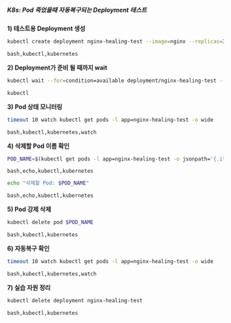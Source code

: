 ##### K8s: Pod 죽었을때 자동복구되는 Deployment 테스트 #####

**1) 테스트용 Deployment 생성**
```bash
kubectl create deployment nginx-healing-test --image=nginx --replicas=3
```
```tech
bash,kubectl,kubernetes
```

**2) Deployment가 준비 될 때까지 wait**
```bash
kubectl wait --for=condition=available deployment/nginx-healing-test --timeout=60s
```
```tech
kubectl
```

**3) Pod 상태 모니터링**
```bash
timeout 10 watch kubectl get pods -l app=nginx-healing-test -o wide
```
```tech
bash,kubectl,kubernetes,watch
```

**4) 삭제할 Pod 이름 확인**
```bash
POD_NAME=$(kubectl get pods -l app=nginx-healing-test -o jsonpath='{.items[0].metadata.name}')
```
```tech
bash,echo,kubectl,kubernetes
```

```bash
echo "삭제할 Pod: $POD_NAME"
```
```tech
bash,echo,kubectl,kubernetes
```

**5) Pod 강제 삭제**
```bash
kubectl delete pod $POD_NAME
```
```tech
bash,kubectl,kubernetes
```

**6) 자동복구 확인**
```bash
timeout 10 watch kubectl get pods -l app=nginx-healing-test -o wide
```
```tech
bash,kubectl,kubernetes,watch
```

**7) 실습 자원 정리**
```bash
kubectl delete deployment nginx-healing-test
```
```tech
bash,kubectl,kubernetes
```
